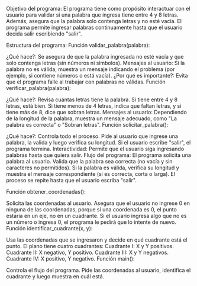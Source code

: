 Objetivo del programa:
El programa tiene como propósito interactuar con el usuario para validar si una palabra que ingresa tiene entre 4 y 8 letras. Además, asegura que la palabra solo contenga letras y no esté vacía. El programa permite ingresar palabras continuamente hasta que el usuario decida salir escribiendo "salir".

Estructura del programa:
Función validar_palabra(palabra):

¿Qué hace?: Se asegura de que la palabra ingresada no esté vacía y que solo contenga letras (sin números ni símbolos).
Mensajes al usuario: Si la palabra no es válida, muestra un mensaje indicando el problema (por ejemplo, si contiene números o está vacía).
¿Por qué es importante?: Evita que el programa falle al trabajar con palabras no válidas.
Función verificar_palabra(palabra):

¿Qué hace?: Revisa cuántas letras tiene la palabra. Si tiene entre 4 y 8 letras, está bien. Si tiene menos de 4 letras, indica que faltan letras, y si tiene más de 8, dice que sobran letras.
Mensajes al usuario: Dependiendo de la longitud de la palabra, muestra un mensaje adecuado, como "La palabra es correcta" o "Sobran letras".
Función solicitar_palabra():

¿Qué hace?: Controla todo el proceso. Pide al usuario que ingrese una palabra, la valida y luego verifica su longitud. Si el usuario escribe "salir", el programa termina.
Interactividad: Permite que el usuario siga ingresando palabras hasta que quiera salir.
Flujo del programa:
El programa solicita una palabra al usuario.
Valida que la palabra sea correcta (no vacía y sin caracteres no permitidos).
Si la palabra es válida, verifica su longitud y muestra el mensaje correspondiente (si es correcta, corta o larga).
El proceso se repite hasta que el usuario escriba "salir".

Función obtener_coordenadas():

Solicita las coordenadas al usuario. Asegura que el usuario no ingrese 0 en ninguna de las coordenadas, porque si una coordenada es 0, el punto estaría en un eje, no en un cuadrante.
Si el usuario ingresa algo que no es un número o ingresa 0, el programa le pedirá que lo intente de nuevo.
Función identificar_cuadrante(x, y):

Usa las coordenadas que se ingresaron y decide en qué cuadrante está el punto.
El plano tiene cuatro cuadrantes:
Cuadrante I: X y Y positivos.
Cuadrante II: X negativo, Y positivo.
Cuadrante III: X y Y negativos.
Cuadrante IV: X positivo, Y negativo.
Función main():

Controla el flujo del programa. Pide las coordenadas al usuario, identifica el cuadrante y luego muestra en cuál está.
